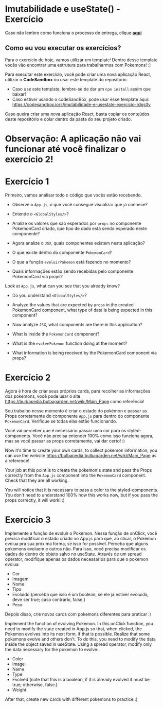 # Imutabilidade e useState() - Exercício

Caso não lembre como funciona o processo de entrega, clique [**aqui**](https://github.com/labenuexercicios/instrucoes-entrega)


## Como eu vou executar os exercícios?
Para o exercício de hoje, vamos utilizar um template! Dentro desse template vocês vão encontrar uma estrutura para trabalharmos com Pokemons! :) 


Para executar este exercício, você pode criar uma nova aplicação React, utilizar o **CodeSandbox** ou usar este template do repositório.
- Caso use este template, lembre-se de dar um `npm install` assim que baixar! 
- Caso estiver usando o codeSandBox, pode usar esse template aqui: https://codesandbox.io/s/imutabilidade-e-usestate-exercicio-rdgs0y

Caso queira criar uma nova aplicação React, basta copiar os conteúdos deste repositório e colar dentro da pasta do seu projeto criado.

# **Observação: A aplicação não vai funcionar até você finalizar o exercício 2!**

# Exercício 1

Primeiro, vamos analisar todo o código que vocês estão recebendo. 

- Observe o `App.js`, o que você consegue visualizar que já conhece? 
- Entende o `<GlobalStyles/>`?
- Analize os valores que são esperados por `props` no componente PokemonCard criado, que tipo de dado está sendo esperado neste componente?

- Agora analize o `JSX`, quais componentes existem nesta aplicação?
- O que existe dentro do componente `PokemonCard`?
- O que a função `evoluirPokemon` está fazendo no momento?
- Quais informações estão sendo recebidas pelo componente PokemonCard via props?

Look at `App.js`, what can you see that you already know?
- Do you understand `<GlobalStyles/>`?
- Analyze the values that are expected by `props` in the created PokemonCard component, what type of data is being expected in this component?

- Now analyze `JSX`, what components are there in this application?
- What is inside the `PokemonCard` component?
- What is the `evolvePokemon` function doing at the moment?
- What information is being received by the PokemonCard component via props?

# Exercício 2

Agora é hora de criar seus próprios cards, para recolher as informações dos pokemons, você pode usar o site https://bulbapedia.bulbagarden.net/wiki/Main_Page como referência! 

Seu trabalho nesse momento é criar o estado do pokémon e passar as Props corretamente do componente `App.js` para dentro do componente `PokemonCard`. Verifique se todas elas estão funcionando.

Você vai perceber que é necessário passar uma cor para os styled-components. Você não precisa entender 100% como isso funciona agora, mas se você passar as props corretamente, vai dar certo! :) 

Now it's time to create your own cards, to collect pokemon information, you can use the website https://bulbapedia.bulbagarden.net/wiki/Main_Page as a reference!

Your job at this point is to create the pokemon's state and pass the Props correctly from the `App.js` component into the `PokemonCard` component. Check that they are all working.

You will notice that it is necessary to pass a color to the styled-components. You don't need to understand 100% how this works now, but if you pass the props correctly, it will work! :)

# Exercício 3
 Implemente a função de evoluir o Pokemon. Nessa função de onClick, você precisa modificar o estado criado no App.js para que, ao clicar, o Pokemon evolua pra sua próxima forma, se isso for possível.
Perceba que alguns pokemons evoluem e outros não.
Para isso, você precisa modificar os dados de dentro do objeto salvo no useState. Através de um spread operator, modifique apenas os dados necessários para que o pokemon evolua: 

- Cor
- Imagem
- Nome
- Tipo
- Evoluido (perceba que isso é um boolean, se ele já estiver evoluído, deve ser true; caso contrário, false.)
- Peso

Depois disso, crie novos cards com pokemons diferentes para praticar :) 

Implement the function of evolving Pokemon. In this onClick function, you need to modify the state created in App.js so that, when clicked, the Pokemon evolves into its next form, if that is possible.
Realize that some pokemons evolve and others don't.
To do this, you need to modify the data inside the object saved in useState. Using a spread operator, modify only the data necessary for the pokemon to evolve:

- Color
- Image
- Name
- Type
- Evolved (note that this is a boolean, if it is already evolved it must be true; otherwise, false.)
- Weight

After that, create new cards with different pokemons to practice :)
